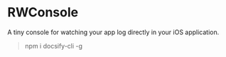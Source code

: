 # RWConsole
A tiny console for watching your app log directly in your iOS application.

> npm i docsify-cli -g
